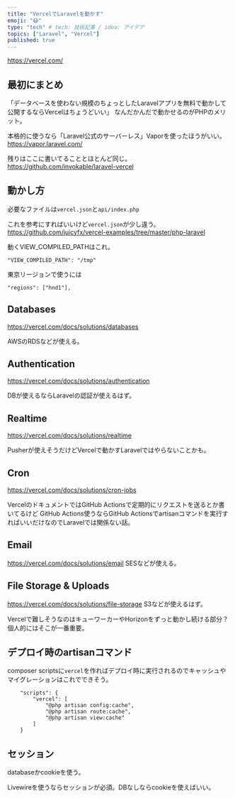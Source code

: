 ```yaml
---
title: "VercelでLaravelを動かす"
emoji: "😷"
type: "tech" # tech: 技術記事 / idea: アイデア
topics: ["Laravel", "Vercel"]
published: true
---
```


https://vercel.com/

## 最初にまとめ
「データベースを使わない規模のちょっとしたLaravelアプリを無料で動かして公開するならVercelはちょうどいい」
なんだかんだで動かせるのがPHPのメリット。

本格的に使うなら「Laravel公式のサーバーレス」Vaporを使ったほうがいい。
https://vapor.laravel.com/


残りはここに書いてることとほとんど同じ。  
https://github.com/invokable/laravel-vercel


## 動かし方
必要なファイルは`vercel.json`と`api/index.php`

これを参考にすればいいけど`vercel.json`が少し違う。  
https://github.com/juicyfx/vercel-examples/tree/master/php-laravel

動くVIEW_COMPILED_PATHはこれ。
```
"VIEW_COMPILED_PATH": "/tmp"
```

東京リージョンで使うには
```
"regions": ["hnd1"],
```

## Databases
https://vercel.com/docs/solutions/databases

AWSのRDSなどが使える。

## Authentication
https://vercel.com/docs/solutions/authentication

DBが使えるならLaravelの認証が使えるはず。

## Realtime
https://vercel.com/docs/solutions/realtime

Pusherが使えそうだけどVercelで動かすLaravelではやらないことかも。

## Cron
https://vercel.com/docs/solutions/cron-jobs

VercelのドキュメントではGitHub Actionsで定期的にリクエストを送るとか書いてるけど
GitHub Actions使うならGitHub Actionsでartisanコマンドを実行すればいいだけなのでLaravelでは関係ない話。

## Email
https://vercel.com/docs/solutions/email
SESなどが使える。

## File Storage & Uploads
https://vercel.com/docs/solutions/file-storage
S3などが使えるはず。

Vercelで難しそうなのはキューワーカーやHorizonをずっと動かし続ける部分？  
個人的にはそこが一番重要。

## デプロイ時のartisanコマンド
composer scriptsに`vercel`を作ればデプロイ時に実行されるのでキャッシュやマイグレーションはこれでできそう。

```
    "scripts": {
        "vercel": [
            "@php artisan config:cache",
            "@php artisan route:cache",
            "@php artisan view:cache"
        ]
    }
```

## セッション
databaseかcookieを使う。

Livewireを使うならセッションが必須。DBなしならcookieを使えばいい。